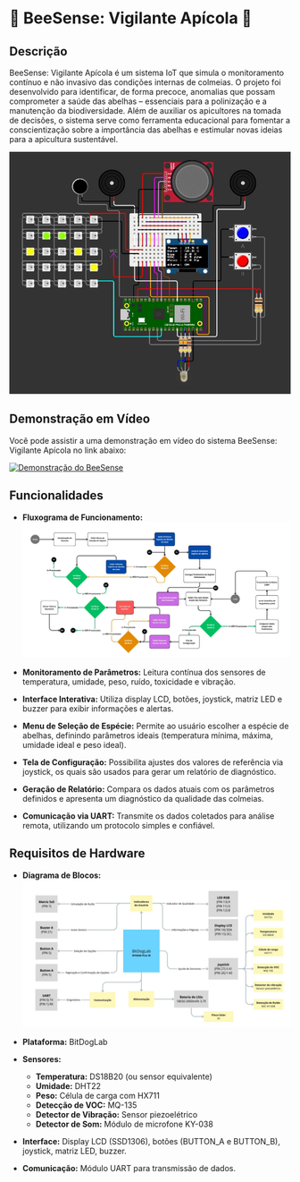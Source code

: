 # 🐝 BeeSense: Vigilante Apícola 🐝

## Descrição

BeeSense: Vigilante Apícola é um sistema IoT que simula o monitoramento contínuo e não invasivo das condições internas de colmeias. O projeto foi desenvolvido para identificar, de forma precoce, anomalias que possam comprometer a saúde das abelhas – essenciais para a polinização e a manutenção da biodiversidade. Além de auxiliar os apicultores na tomada de decisões, o sistema serve como ferramenta educacional para fomentar a conscientização sobre a importância das abelhas e estimular novas ideias para a apicultura sustentável.

![Demonstração do BeeSense](inc/img12.jpg)

## Demonstração em Vídeo

Você pode assistir a uma demonstração em vídeo do sistema BeeSense: Vigilante Apícola no link abaixo:

[![Demonstração do BeeSense](https://img.youtube.com/vi/_L8lrp-FCkk/maxresdefault.jpg)](https://youtu.be/_L8lrp-FCkk)

## Funcionalidades

- **Fluxograma de Funcionamento:**
  ![Fluxograma do BeeSense](inc/img17.jpg)

- **Monitoramento de Parâmetros:** Leitura contínua dos sensores de temperatura, umidade, peso, ruído, toxicidade e vibração.
- **Interface Interativa:** Utiliza display LCD, botões, joystick, matriz LED e buzzer para exibir informações e alertas.
- **Menu de Seleção de Espécie:** Permite ao usuário escolher a espécie de abelhas, definindo parâmetros ideais (temperatura mínima, máxima, umidade ideal e peso ideal).
- **Tela de Configuração:** Possibilita ajustes dos valores de referência via joystick, os quais são usados para gerar um relatório de diagnóstico.
- **Geração de Relatório:** Compara os dados atuais com os parâmetros definidos e apresenta um diagnóstico da qualidade das colmeias.
- **Comunicação via UART:** Transmite os dados coletados para análise remota, utilizando um protocolo simples e confiável.

## Requisitos de Hardware

- **Diagrama de Blocos:**
  ![Diagrama de Blocos](inc/img11.jpg)

- **Plataforma:** BitDogLab
- **Sensores:**
  - **Temperatura:** DS18B20 (ou sensor equivalente)
  - **Umidade:** DHT22
  - **Peso:** Célula de carga com HX711
  - **Detecção de VOC:** MQ-135
  - **Detector de Vibração:** Sensor piezoelétrico
  - **Detector de Som:** Módulo de microfone KY-038
- **Interface:** Display LCD (SSD1306), botões (BUTTON_A e BUTTON_B), joystick, matriz LED, buzzer.
- **Comunicação:** Módulo UART para transmissão de dados.
